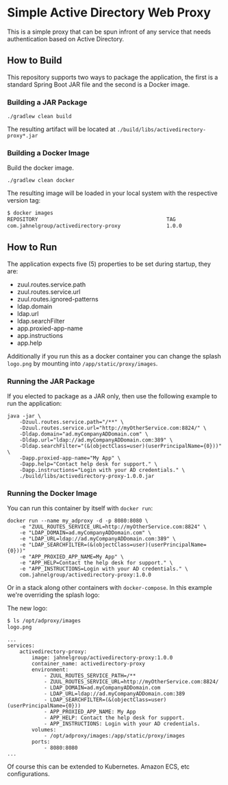 # Simple Active Directory Web Proxy

This is a simple proxy that can be spun infront of any service that needs authentication based on Active Directory.

## How to Build
This repository supports two ways to package the application, the first is a standard Spring Boot JAR file and the second is a Docker image. 

### Building a JAR Package
```
./gradlew clean build 
```
The resulting artifact will be located at `./build/libs/activedirectory-proxy*.jar`

### Building a Docker Image
Build the docker image.

```
./gradlew clean docker
```
The resulting image will be loaded in your local system with the respective version tag:

```bash
$ docker images
REPOSITORY                                          TAG                 IMAGE ID            CREATED             SIZE
com.jahnelgroup/activedirectory-proxy               1.0.0               38378b7968bf        23 minutes ago      145MB
```

## How to Run
The application expects five (5) properties to be set during startup, they are:
* zuul.routes.service.path
* zuul.routes.service.url
* zuul.routes.ignored-patterns
* ldap.domain
* ldap.url
* ldap.searchFilter
* app.proxied-app-name
* app.instructions
* app.help

Additionally if you run this as a docker container you can change the splash `logo.png` by mounting into `/app/static/proxy/images`. 

### Running the JAR Package
If you elected to package as a JAR only, then use the following example to run the application:
```
java -jar \
    -Dzuul.routes.service.path="/**" \
    -Dzuul.routes.service.url="http://myOtherService.com:8824/" \
    -Dldap.domain="ad.myCompanyADDomain.com" \
    -Dldap.url="ldap://ad.myCompanyADDomain.com:389" \
    -Dldap.searchFilter="(&(objectClass=user)(userPrincipalName={0}))" \
    -Dapp.proxied-app-name="My App" \
    -Dapp.help="Contact help desk for support." \
    -Dapp.instructions="Login with your AD credentials." \
    ./build/libs/activedirectory-proxy-1.0.0.jar
```

### Running the Docker Image
You can run this container by itself with `docker run`:

```
docker run --name my_adproxy -d -p 8080:8080 \
    -e "ZUUL_ROUTES_SERVICE_URL=http://myOtherService.com:8824" \
    -e "LDAP_DOMAIN=ad.myCompanyADDomain.com" \
    -e "LDAP_URL=ldap://ad.myCompanyADDomain.com:389" \
    -e "LDAP_SEARCHFILTER=(&(objectClass=user)(userPrincipalName={0}))"
    -e "APP_PROXIED_APP_NAME=My App" \
    -e "APP_HELP=Contact the help desk for support." \
    -e "APP_INSTRUCTIONS=Login with your AD credentials." \       
    com.jahnelgroup/activedirectory-proxy:1.0.0
```

Or in a stack along other containers with `docker-compose`. In this example we're overriding the splash logo:

The new logo:

```bash
$ ls /opt/adproxy/images
logo.png
```

```
...
services:
    activedirectory-proxy:
        image: jahnelgroup/activedirectory-proxy:1.0.0
        container_name: activedirectory-proxy
        environment:
            - ZUUL_ROUTES_SERVICE_PATH=/**
            - ZUUL_ROUTES_SERVICE_URL=http://myOtherService.com:8824/
            - LDAP_DOMAIN=ad.myCompanyADDomain.com
            - LDAP_URL=ldap://ad.myCompanyADDomain.com:389
            - LDAP_SEARCHFILTER=(&(objectClass=user)(userPrincipalName={0}))
            - APP_PROXIED_APP_NAME: My App
            - APP_HELP: Contact the help desk for support.  
            - APP_INSTRUCTIONS: Login with your AD credentials.
        volumes:
            - /opt/adproxy/images:/app/static/proxy/images
        ports:
            - 8080:8080
...
```

Of course this can be extended to Kubernetes. Amazon ECS, etc configurations.
